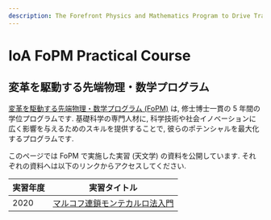 ```yaml
---
description: The Forefront Physics and Mathematics Program to Drive Transformation (FoPM) is a 5-year integrated Masters&ndash;Doctoral degree program that maximizes the potential of basic science specialists by providing them with the skills to exert a wide influence on scientific and social innovation. This web page provides practical course materials conducted in the Institute of Astronomy.
---
```


# IoA FoPM Practical Course
## 変革を駆動する先端物理・数学プログラム

[変革を駆動する先端物理・数学プログラム (FoPM)](https://www.s.u-tokyo.ac.jp/ja/FoPM/) は, 修士博士一貫の 5 年間の学位プログラムです. 基礎科学の専門人材に, 科学技術や社会イノベーションに広く影響を与えるためのスキルを提供することで, 彼らのポテンシャルを最大化するプログラムです.

このページでは FoPM で実施した実習 (天文学) の資料を公開しています. それぞれの資料へは以下のリンクからアクセスしてください.


 実習年度 | 実習タイトル
 -------- | -----------
 2020     | [マルコフ連鎖モンテカルロ法入門](./mcmc/index.md)
